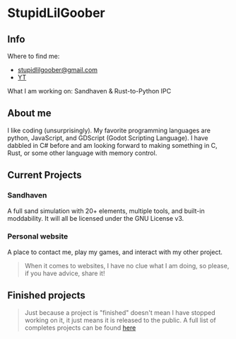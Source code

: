 # StupidLilGoober

## Info
Where to find me:

- stupidlilgoober@gmail.com
- [YT](https://m.youtube.com/channel/UCpo8utKXdgbQbo3tf__bxww.com)

What I am working on:
Sandhaven & Rust-to-Python IPC

## About me
I like coding (unsurprisingly). My favorite programming languages are python, JavaScript, and GDScript (Godot Scripting Language). I have dabbled in C# before and am looking forward to making something in C, Rust, or some other language with memory control.

## Current Projects
### Sandhaven
A full sand simulation with 20+ elements, multiple
tools, and built-in moddability. It will all be licensed under the GNU License v3.

### Personal website
A place to contact me, play my games, and interact with my other project. 

> When it comes to websites, I have no clue what I am doing, so please, if you have advice, share it!

## Finished projects
> Just because a project is "finished" doesn't mean I have stopped working on it, it just means it is released to the public.
A full list of completes projects can be found [here](project-list.md)
